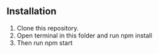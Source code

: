 ## Installation
<ol>
  <li>Clone this repository.</li>
  <li>Open terminal in this folder and run npm install</li>
  <li>Then run npm start</li>
 </ol>


